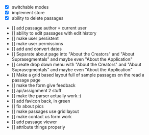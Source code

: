 - [x] switchable modes
- [x] implement store
- [x] ability to delete passages
- [] add passage author = current user
- [] ability to edit passages with edit history
- [] make user persistent
- [] make user permissions
- [] add and convert dates
- [] Separate about page into "About the Creators" and "About Suprasegmentals" and maybe even "About the Application"
- [] create drop down menu with "About the Creators" and "About Suprasegmentals" and maybe even "About the Application"
- [] Make a grid based layout full of sample passages on the read a passage page
- [] make the form give feedback
- [] api/assignment 2 stuff
- [] make the parser actually work :)
- [] add favicon back, in green
- [] fix about pics
- [] make passages use grid layout
- [] make contact us form work
- [] add passage viewer
- [] attribute things properly
